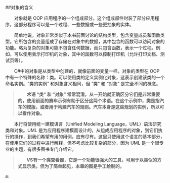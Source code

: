 ##对象的含义

&emsp;&emsp;对象就是 OOP 应用程序的一个组成部分。这个组成部件封装了部分应用程序，这部分程序可以是一个过程、一些数据或一些更抽象的实体。

&emsp;&emsp;简单地说，对象非常类似于本书前面讨论的结构类型，包含变量成员和函数类型。它所包含的变量组成了存储在对象中的数据，其中包含的函数可以访问对象的功能。略为复杂的对象可能不包含任何数据，而只包含函数，表示一个过程。例如，可以使用表示打印机的对象，其中的函数可以控制打印机（允许打印文档、测试页等）。

&emsp;&emsp;C#中的对象是从类型中创建的，就像前面的变量一样。对象的类型在 OOP 中有一个特殊的名称：类。可以使用类的定义实例化对象，这表示创建该类的一个命名实例。“类的实例” 和对象含义相同，但 “类” 和 “对象” 是完全不同的概念。

>&emsp;&emsp;**术语 “类” 和 “对象” 常常混淆，从一开始就正确区分它们是非常重要的，使用前面的赛车示例有助于区分这两个术语。在这个示例中，类是指汽车的模版，或者用于构建汽车的规则。汽车本身是这些规划的实例，所以可以看作对象。**

&emsp;&emsp;本行将使用统一建模语言（Unified Modeling Language，UML）语法研究类和对象。UML 是为应用程序建模而设计的，从组成应用程序的对象，到它们执行的操作，到我们希望有用的用例，应有尽有。这里只使用这个语言的基本部分，在使用它们的过程中进行解释，但不考虑比较复杂的部分，因为 UML 是一个很专业的主题，有很多图书专门介绍它。

>&emsp;&emsp;**VS有一个类查看器，它是一个功能很强大的工具，可用于以类似的方式显示类。但为了简单起见，本章的图是手工绘制的。**






🔚

